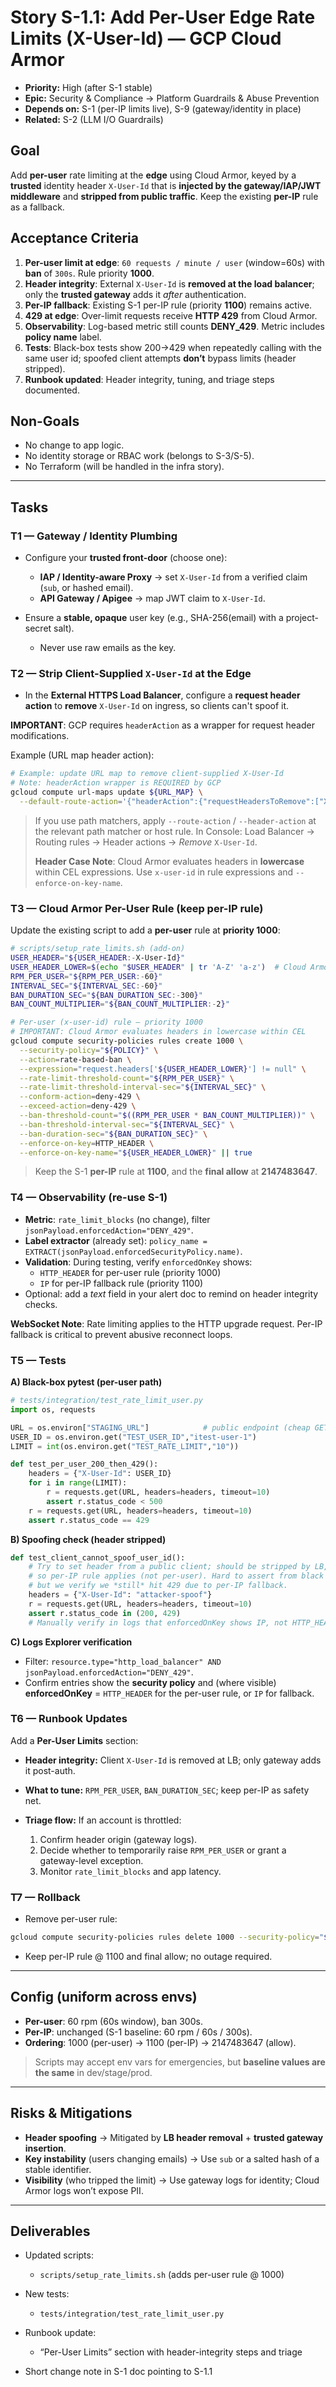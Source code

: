 # Story S-1.1: Add Per-User Edge Rate Limits (X-User-Id) — GCP Cloud Armor

- **Priority:** High (after S-1 stable)
- **Epic:** Security & Compliance → Platform Guardrails & Abuse Prevention
- **Depends on:** S-1 (per-IP limits live), S-9 (gateway/identity in place)
- **Related:** S-2 (LLM I/O Guardrails)

## Goal

Add **per-user** rate limiting at the **edge** using Cloud Armor, keyed by a **trusted** identity header `X-User-Id` that is **injected by the gateway/IAP/JWT middleware** and **stripped from public traffic**. Keep the existing **per-IP** rule as a fallback.

## Acceptance Criteria

1. **Per-user limit at edge**: `60 requests / minute / user` (window=60s) with **ban** of `300s`. Rule priority **1000**.
2. **Header integrity**: External `X-User-Id` is **removed at the load balancer**; only the **trusted gateway** adds it *after* authentication.
3. **Per-IP fallback**: Existing S-1 per-IP rule (priority **1100**) remains active.
4. **429 at edge**: Over-limit requests receive **HTTP 429** from Cloud Armor.
5. **Observability**: Log-based metric still counts **DENY_429**. Metric includes **policy name** label.
6. **Tests**: Black-box tests show 200→429 when repeatedly calling with the same user id; spoofed client attempts **don’t** bypass limits (header stripped).
7. **Runbook updated**: Header integrity, tuning, and triage steps documented.

## Non-Goals

* No change to app logic.
* No identity storage or RBAC work (belongs to S-3/S-5).
* No Terraform (will be handled in the infra story).

---

## Tasks

### T1 — Gateway / Identity Plumbing

* Configure your **trusted front-door** (choose one):

  * **IAP / Identity-aware Proxy** → set `X-User-Id` from a verified claim (`sub`, or hashed email).
  * **API Gateway / Apigee** → map JWT claim to `X-User-Id`.
* Ensure a **stable, opaque** user key (e.g., SHA-256(email) with a project-secret salt).

  * Never use raw emails as the key.

### T2 — Strip Client-Supplied `X-User-Id` at the Edge

* In the **External HTTPS Load Balancer**, configure a **request header action** to **remove** `X-User-Id` on ingress, so clients can't spoof it.

**IMPORTANT**: GCP requires `headerAction` as a wrapper for request header modifications.

Example (URL map header action):

```bash
# Example: update URL map to remove client-supplied X-User-Id
# Note: headerAction wrapper is REQUIRED by GCP
gcloud compute url-maps update ${URL_MAP} \
  --default-route-action='{"headerAction":{"requestHeadersToRemove":["X-User-Id"]}}'
```

> If you use path matchers, apply `--route-action` / `--header-action` at the relevant path matcher or host rule. In Console: Load Balancer → Routing rules → Header actions → *Remove* `X-User-Id`.
>
> **Header Case Note**: Cloud Armor evaluates headers in **lowercase** within CEL expressions. Use `x-user-id` in rule expressions and `--enforce-on-key-name`.

### T3 — Cloud Armor Per-User Rule (keep per-IP rule)

Update the existing script to add a **per-user** rule at **priority 1000**:

```bash
# scripts/setup_rate_limits.sh (add-on)
USER_HEADER="${USER_HEADER:-X-User-Id}"
USER_HEADER_LOWER=$(echo "$USER_HEADER" | tr 'A-Z' 'a-z')  # Cloud Armor uses lowercase
RPM_PER_USER="${RPM_PER_USER:-60}"
INTERVAL_SEC="${INTERVAL_SEC:-60}"
BAN_DURATION_SEC="${BAN_DURATION_SEC:-300}"
BAN_COUNT_MULTIPLIER="${BAN_COUNT_MULTIPLIER:-2}"

# Per-user (x-user-id) rule — priority 1000
# IMPORTANT: Cloud Armor evaluates headers in lowercase within CEL
gcloud compute security-policies rules create 1000 \
  --security-policy="${POLICY}" \
  --action=rate-based-ban \
  --expression="request.headers['${USER_HEADER_LOWER}'] != null" \
  --rate-limit-threshold-count="${RPM_PER_USER}" \
  --rate-limit-threshold-interval-sec="${INTERVAL_SEC}" \
  --conform-action=deny-429 \
  --exceed-action=deny-429 \
  --ban-threshold-count="$((RPM_PER_USER * BAN_COUNT_MULTIPLIER))" \
  --ban-threshold-interval-sec="${INTERVAL_SEC}" \
  --ban-duration-sec="${BAN_DURATION_SEC}" \
  --enforce-on-key=HTTP_HEADER \
  --enforce-on-key-name="${USER_HEADER_LOWER}" || true
```

> Keep the S-1 **per-IP** rule at **1100**, and the **final allow** at **2147483647**.

### T4 — Observability (re-use S-1)

* **Metric**: `rate_limit_blocks` (no change), filter `jsonPayload.enforcedAction="DENY_429"`.
* **Label extractor** (already set): `policy_name = EXTRACT(jsonPayload.enforcedSecurityPolicy.name)`.
* **Validation**: During testing, verify `enforcedOnKey` shows:
  - `HTTP_HEADER` for per-user rule (priority 1000)
  - `IP` for per-IP fallback rule (priority 1100)
* Optional: add a *text* field in your alert doc to remind on header integrity checks.

**WebSocket Note**: Rate limiting applies to the HTTP upgrade request. Per-IP fallback is critical to prevent abusive reconnect loops.

### T5 — Tests

**A) Black-box pytest (per-user path)**

```python
# tests/integration/test_rate_limit_user.py
import os, requests

URL = os.environ["STAGING_URL"]            # public endpoint (cheap GET ok)
USER_ID = os.environ.get("TEST_USER_ID","itest-user-1")
LIMIT = int(os.environ.get("TEST_RATE_LIMIT","10"))

def test_per_user_200_then_429():
    headers = {"X-User-Id": USER_ID}
    for i in range(LIMIT):
        r = requests.get(URL, headers=headers, timeout=10)
        assert r.status_code < 500
    r = requests.get(URL, headers=headers, timeout=10)
    assert r.status_code == 429
```

**B) Spoofing check (header stripped)**

```python
def test_client_cannot_spoof_user_id():
    # Try to set header from a public client; should be stripped by LB,
    # so per-IP rule applies (not per-user). Hard to assert from black box,
    # but we verify we *still* hit 429 due to per-IP fallback.
    headers = {"X-User-Id": "attacker-spoof"}
    r = requests.get(URL, headers=headers, timeout=10)
    assert r.status_code in (200, 429)
    # Manually verify in logs that enforcedOnKey shows IP, not HTTP_HEADER
```

**C) Logs Explorer verification**

* Filter: `resource.type="http_load_balancer" AND jsonPayload.enforcedAction="DENY_429"`.
* Confirm entries show the **security policy** and (where visible) **enforcedOnKey** = `HTTP_HEADER` for the per-user rule, or `IP` for fallback.

### T6 — Runbook Updates

Add a **Per-User Limits** section:

* **Header integrity:** Client `X-User-Id` is removed at LB; only gateway adds it post-auth.
* **What to tune:** `RPM_PER_USER`, `BAN_DURATION_SEC`; keep per-IP as safety net.
* **Triage flow:** If an account is throttled:

  1. Confirm header origin (gateway logs).
  2. Decide whether to temporarily raise `RPM_PER_USER` or grant a gateway-level exception.
  3. Monitor `rate_limit_blocks` and app latency.

### T7 — Rollback

* Remove per-user rule:

```bash
gcloud compute security-policies rules delete 1000 --security-policy="${POLICY}"
```

* Keep per-IP rule @ 1100 and final allow; no outage required.

---

## Config (uniform across envs)

* **Per-user**: 60 rpm (60s window), ban 300s.
* **Per-IP**: unchanged (S-1 baseline: 60 rpm / 60s / 300s).
* **Ordering**: 1000 (per-user) → 1100 (per-IP) → 2147483647 (allow).

> Scripts may accept env vars for emergencies, but **baseline values are the same** in dev/stage/prod.

---

## Risks & Mitigations

* **Header spoofing** → Mitigated by **LB header removal** + **trusted gateway insertion**.
* **Key instability** (users changing emails) → Use `sub` or a salted hash of a stable identifier.
* **Visibility** (who tripped the limit) → Use gateway logs for identity; Cloud Armor logs won’t expose PII.

---

## Deliverables

* Updated scripts:

  * `scripts/setup_rate_limits.sh` (adds per-user rule @ 1000)
* New tests:

  * `tests/integration/test_rate_limit_user.py`
* Runbook update:

  * “Per-User Limits” section with header-integrity steps and triage
* Short change note in S-1 doc pointing to S-1.1
